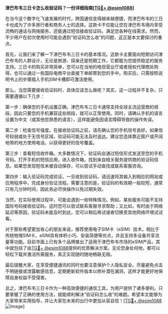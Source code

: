 **津巴布韦三日卡怎么收验证码？一份详细指南[[TG💪+ @esim1088](https://t.me/s/esim1088)]**

在当今这个数字化飞速发展的时代，跨国通信变得越来越便捷，而津巴布韦的三日卡也成为了许多旅行者和商务人士的选择。这款卡不仅能让您在津巴布韦境内享受流畅的通话与网络服务，还能通过短信接收验证码，满足您各种在线需求。然而，不少用户在初次使用时可能会遇到“验证码怎么收”的问题，这正是本文要探讨的重点。

首先，让我们来了解一下津巴布韦三日卡的基本情况。这款卡主要面向短期访问津巴布韦的人群设计，无论是旅游、探亲还是短期工作，它都能为您提供稳定的服务支持。三日卡的购买非常简单，您可以在当地的电信营业厅或者授权代理商处购得，也可以通过一些国际电商平台直接下单邮寄到您的手中。购买后，只需按照说明书上的步骤插入手机SIM卡槽即可激活使用。

那么，当您需要接收验证码时，具体应该怎么做呢？其实，这一过程并不复杂，只需要遵循以下几步：

第一步：确保您的手机设置正确。津巴布韦三日卡通常支持全球主流运营商的频段，因此只要您的手机兼容这些频段，就可以正常使用。同时，请确认手机的语言设置为中文（或其他您熟悉的语言），这样能避免因语言障碍导致的操作失误。

第二步：检查信号强度。在接收验证码之前，请先确认您的手机信号良好。如果信号较弱或处于无信号区域，验证码可能无法及时送达。建议您选择靠近窗户或开阔地带的地方使用电话，以获得更好的信号覆盖。

第三步：查看短信收件箱。大多数情况下，验证码会通过短信形式发送至您的手机号码。打开手机的短信应用，进入收件箱，找到来自相关服务提供商的验证码信息。如果您发现短信未被自动保存，可以尝试手动查找或联系客服咨询。

第四步：输入验证码完成验证。一旦收到验证码，请迅速将其输入到相应的网站或应用程序中，完成身份验证流程。需要注意的是，验证码的有效期一般较短，通常只有几分钟时间，因此务必尽快操作以免过期失效。

当然，在实际使用过程中，可能会遇到一些特殊情况。例如，某些服务可能不支持国际号码接收验证码，这时您可以尝试联系客服寻求帮助；又比如，有时由于网络延迟等原因，验证码未能及时到达，您可以稍后再试或者切换至其他网络环境试试看。

对于那些希望更加省心的朋友来说，推荐使用电子SIM卡（eSIM）技术。相比于传统物理SIM卡，eSIM具有体积小巧、安装简便等优点，并且支持多设备共享流量等功能。目前市面上已有多个品牌推出了适用于津巴布韦市场的eSIM产品，其中就包括了由[TG💪+ @esim1088](https://t.me/s/esim1088)提供的优质解决方案。无论您身处何地，都可以轻松下载并激活所需服务，真正实现随时随地畅联无阻。

最后提醒大家，在享受便捷通讯的同时也要注意保护个人隐私安全。尽量避免点击不明链接或泄露敏感信息，定期更新软件版本以修补潜在漏洞，这样才能更好地保障自身权益不受侵害。

总之，津巴布韦三日卡作为一种高效便捷的通信工具，为用户提供了诸多便利。只要掌握了正确的使用方法，就能顺利解决“验证码怎么收”的难题。希望本文能够为大家带来实用指导，并让大家在未来的出行中更加从容自信！[[TG💪+ @esim1088](https://t.me/s/esim1088) ![Image](https://i.postimg.cc/4NQfJmqS/Snipaste-2025-05-13-00-14-12.png)]
